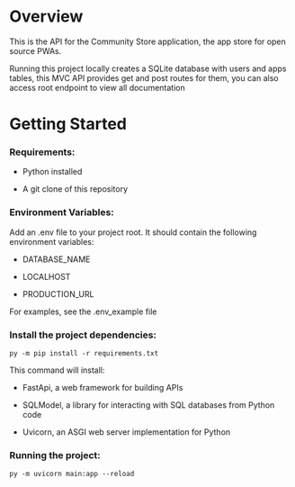 # Overview

This is the API for the Community Store application, the app store for open source PWAs.

Running this project locally creates a SQLite database with users and apps tables, this MVC API provides get and post routes for them, you can also access root endpoint to view all documentation 

# Getting Started

### Requirements:

- Python installed

- A git clone of this repository

### Environment Variables:

Add an .env file to your project root. It should contain the following environment variables:

- DATABASE_NAME

- LOCALHOST

- PRODUCTION_URL

For examples, see the .env_example file

### Install the project dependencies:

```py -m pip install -r requirements.txt```

This command will install: 

- FastApi, a web framework for building APIs

- SQLModel, a library for interacting with SQL databases from Python code

- Uvicorn, an ASGI web server implementation for Python

### Running the project:

```py -m uvicorn main:app --reload```